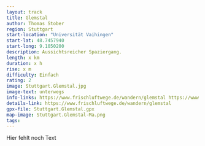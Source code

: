 ```yaml
---
layout: track
title: Glemstal
author: Thomas Stober
region: Stuttgart
start-location: "Universität Vaihingen"
start-lat: 48.7457940
start-long: 9.1050200
description: Aussichtsreicher Spaziergang.
length: x km
duration: x h
rise: x m
difficulty: Einfach
rating: 2
image: Stuttgart.Glemstal.jpg
image-text: unterwegs
info-links: https://www.frischluftwege.de/wandern/glemstal https://www.inslichtruecken.de
details-link: https://www.frischluftwege.de/wandern/glemstal
gpx-file: Stuttgart.Glemstal.gpx
map-image: Stuttgart.Glemstal-Ma.png
tags: 
---
```




Hier fehlt noch Text




